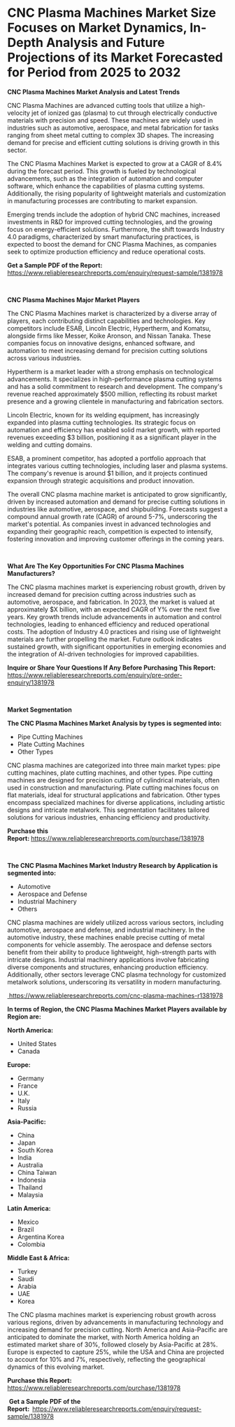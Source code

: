 <p><h1>CNC Plasma Machines Market Size Focuses on Market Dynamics, In-Depth Analysis and Future Projections of its Market Forecasted for Period from 2025 to 2032</h1></p><p><strong>CNC Plasma Machines Market Analysis and Latest Trends</strong></p>
<p><p>CNC Plasma Machines are advanced cutting tools that utilize a high-velocity jet of ionized gas (plasma) to cut through electrically conductive materials with precision and speed. These machines are widely used in industries such as automotive, aerospace, and metal fabrication for tasks ranging from sheet metal cutting to complex 3D shapes. The increasing demand for precise and efficient cutting solutions is driving growth in this sector.</p><p>The CNC Plasma Machines Market is expected to grow at a CAGR of 8.4% during the forecast period. This growth is fueled by technological advancements, such as the integration of automation and computer software, which enhance the capabilities of plasma cutting systems. Additionally, the rising popularity of lightweight materials and customization in manufacturing processes are contributing to market expansion. </p><p>Emerging trends include the adoption of hybrid CNC machines, increased investments in R&D for improved cutting technologies, and the growing focus on energy-efficient solutions. Furthermore, the shift towards Industry 4.0 paradigms, characterized by smart manufacturing practices, is expected to boost the demand for CNC Plasma Machines, as companies seek to optimize production efficiency and reduce operational costs.</p></p>
<p><strong>Get a Sample PDF of the Report:&nbsp;</strong> <a href="https://www.reliableresearchreports.com/enquiry/request-sample/1381978?utm_campaign=3650&utm_medium=2&utm_source=Github&utm_content=ia&utm_term=16042025&utm_id=cnc-plasma-machines">https://www.reliableresearchreports.com/enquiry/request-sample/1381978</a></p>
<p>&nbsp;</p>
<p><strong>CNC Plasma Machines Major Market Players</strong></p>
<p><p>The CNC Plasma Machines market is characterized by a diverse array of players, each contributing distinct capabilities and technologies. Key competitors include ESAB, Lincoln Electric, Hypertherm, and Komatsu, alongside firms like Messer, Koike Aronson, and Nissan Tanaka. These companies focus on innovative designs, enhanced software, and automation to meet increasing demand for precision cutting solutions across various industries.</p><p>Hypertherm is a market leader with a strong emphasis on technological advancements. It specializes in high-performance plasma cutting systems and has a solid commitment to research and development. The company's revenue reached approximately $500 million, reflecting its robust market presence and a growing clientele in manufacturing and fabrication sectors.</p><p>Lincoln Electric, known for its welding equipment, has increasingly expanded into plasma cutting technologies. Its strategic focus on automation and efficiency has enabled solid market growth, with reported revenues exceeding $3 billion, positioning it as a significant player in the welding and cutting domains.</p><p>ESAB, a prominent competitor, has adopted a portfolio approach that integrates various cutting technologies, including laser and plasma systems. The company's revenue is around $1 billion, and it projects continued expansion through strategic acquisitions and product innovation.</p><p>The overall CNC plasma machine market is anticipated to grow significantly, driven by increased automation and demand for precise cutting solutions in industries like automotive, aerospace, and shipbuilding. Forecasts suggest a compound annual growth rate (CAGR) of around 5-7%, underscoring the market's potential. As companies invest in advanced technologies and expanding their geographic reach, competition is expected to intensify, fostering innovation and improving customer offerings in the coming years.</p></p>
<p>&nbsp;</p>
<p><strong>What Are The Key Opportunities For CNC Plasma Machines Manufacturers?</strong></p>
<p><p>The CNC plasma machines market is experiencing robust growth, driven by increased demand for precision cutting across industries such as automotive, aerospace, and fabrication. In 2023, the market is valued at approximately $X billion, with an expected CAGR of Y% over the next five years. Key growth trends include advancements in automation and control technologies, leading to enhanced efficiency and reduced operational costs. The adoption of Industry 4.0 practices and rising use of lightweight materials are further propelling the market. Future outlook indicates sustained growth, with significant opportunities in emerging economies and the integration of AI-driven technologies for improved capabilities.</p></p>
<p><strong>Inquire or Share Your Questions If Any Before Purchasing This Report:</strong> <a href="https://www.reliableresearchreports.com/enquiry/pre-order-enquiry/1381978?utm_campaign=3650&utm_medium=2&utm_source=Github&utm_content=ia&utm_term=16042025&utm_id=cnc-plasma-machines">https://www.reliableresearchreports.com/enquiry/pre-order-enquiry/1381978</a></p>
<p>&nbsp;</p>
<p><strong>Market Segmentation</strong></p>
<p><strong>The CNC Plasma Machines Market Analysis by types is segmented into:</strong></p>
<p><ul><li>Pipe Cutting Machines</li><li>Plate Cutting Machines</li><li>Other Types</li></ul></p>
<p><p>CNC plasma machines are categorized into three main market types: pipe cutting machines, plate cutting machines, and other types. Pipe cutting machines are designed for precision cutting of cylindrical materials, often used in construction and manufacturing. Plate cutting machines focus on flat materials, ideal for structural applications and fabrication. Other types encompass specialized machines for diverse applications, including artistic designs and intricate metalwork. This segmentation facilitates tailored solutions for various industries, enhancing efficiency and productivity.</p></p>
<p><strong>Purchase this Report:&nbsp;</strong><a href="https://www.reliableresearchreports.com/purchase/1381978?utm_campaign=3650&utm_medium=2&utm_source=Github&utm_content=ia&utm_term=16042025&utm_id=cnc-plasma-machines">https://www.reliableresearchreports.com/purchase/1381978</a></p>
<p>&nbsp;</p>
<p><strong>The CNC Plasma Machines Market Industry Research by Application is segmented into:</strong></p>
<p><ul><li>Automotive</li><li>Aerospace and Defense</li><li>Industrial Machinery</li><li>Others</li></ul></p>
<p><p>CNC plasma machines are widely utilized across various sectors, including automotive, aerospace and defense, and industrial machinery. In the automotive industry, these machines enable precise cutting of metal components for vehicle assembly. The aerospace and defense sectors benefit from their ability to produce lightweight, high-strength parts with intricate designs. Industrial machinery applications involve fabricating diverse components and structures, enhancing production efficiency. Additionally, other sectors leverage CNC plasma technology for customized metalwork solutions, underscoring its versatility in modern manufacturing.</p></p>
<p><a href="https://www.reliableresearchreports.com/cnc-plasma-machines-r1381978?utm_campaign=3650&utm_medium=2&utm_source=Github&utm_content=ia&utm_term=16042025&utm_id=cnc-plasma-machines">&nbsp;https://www.reliableresearchreports.com/cnc-plasma-machines-r1381978</a></p>
<p><strong>In terms of Region, the CNC Plasma Machines Market Players available by Region are:</strong></p>
<p>
    <p> <strong> North America: </strong>
        <ul>
            <li>United States</li>
            <li>Canada</li>
        </ul>
        </p> 
    <p> <strong> Europe: </strong>
        <ul>
            <li>Germany</li>
            <li>France</li>
            <li>U.K.</li>
            <li>Italy</li>
            <li>Russia</li>
        </ul>
        </p> 
    <p> <strong> Asia-Pacific: </strong>
        <ul>
            <li>China</li>
            <li>Japan</li>
            <li>South Korea</li>
            <li>India</li>
            <li>Australia</li>
            <li>China Taiwan</li>
            <li>Indonesia</li>
            <li>Thailand</li>
            <li>Malaysia</li>
        </ul>
        </p> 
    <p> <strong> Latin America: </strong>
        <ul>
            <li>Mexico</li>
            <li>Brazil</li>
            <li>Argentina Korea</li>
            <li>Colombia</li>
        </ul>
        </p> 
    <p> <strong> Middle East & Africa: </strong>
        <ul>
            <li>Turkey</li>
            <li>Saudi</li>
            <li>Arabia</li>
            <li>UAE</li>
            <li>Korea</li>
        </ul>
    </p>
    </p>
<p><p>The CNC plasma machines market is experiencing robust growth across various regions, driven by advancements in manufacturing technology and increasing demand for precision cutting. North America and Asia-Pacific are anticipated to dominate the market, with North America holding an estimated market share of 30%, followed closely by Asia-Pacific at 28%. Europe is expected to capture 25%, while the USA and China are projected to account for 10% and 7%, respectively, reflecting the geographical dynamics of this evolving market.</p></p>
<p><strong>Purchase this Report: </strong><a href="https://www.reliableresearchreports.com/purchase/1381978?utm_campaign=3650&utm_medium=2&utm_source=Github&utm_content=ia&utm_term=16042025&utm_id=cnc-plasma-machines">https://www.reliableresearchreports.com/purchase/1381978</a></p>
<p>&nbsp;<strong>Get a Sample PDF of the Report:&nbsp;&nbsp;</strong><a href="https://www.reliableresearchreports.com/enquiry/request-sample/1381978?utm_campaign=3650&utm_medium=2&utm_source=Github&utm_content=ia&utm_term=16042025&utm_id=cnc-plasma-machines">https://www.reliableresearchreports.com/enquiry/request-sample/1381978</a></p>
<p><strong></strong></p>
<p><p></p><p></p><p></p></p>